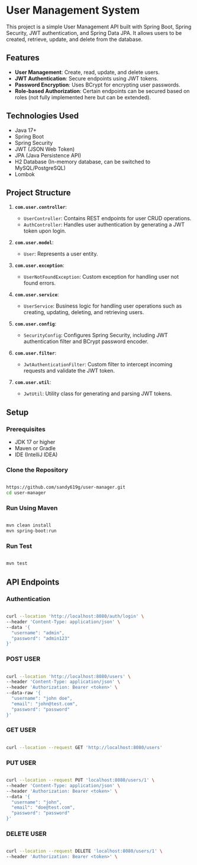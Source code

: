 # User Management System

This project is a simple User Management API built with Spring Boot, Spring Security, JWT authentication, and Spring Data JPA. 
It allows users to be created, retrieve, update, and delete from the database. 

## Features

- **User Management**: Create, read, update, and delete users.
- **JWT Authentication**: Secure endpoints using JWT tokens.
- **Password Encryption**: Uses BCrypt for encrypting user passwords.
- **Role-based Authorization**: Certain endpoints can be secured based on roles (not fully implemented here but can be extended).

## Technologies Used

- Java 17+
- Spring Boot
- Spring Security
- JWT (JSON Web Token)
- JPA (Java Persistence API)
- H2 Database (In-memory database, can be switched to MySQL/PostgreSQL)
- Lombok

## Project Structure

1. **`com.user.controller`**:
    - `UserController`: Contains REST endpoints for user CRUD operations.
    - `AuthController`: Handles user authentication by generating a JWT token upon login.

2. **`com.user.model`**:
    - `User`: Represents a user entity.

3. **`com.user.exception`**:
    - `UserNotFoundException`: Custom exception for handling user not found errors.

4. **`com.user.service`**:
    - `UserService`: Business logic for handling user operations such as creating, updating, deleting, and retrieving users.

5. **`com.user.config`**:
    - `SecurityConfig`: Configures Spring Security, including JWT authentication filter and BCrypt password encoder.

6. **`com.user.filter`**:
    - `JwtAuthenticationFilter`: Custom filter to intercept incoming requests and validate the JWT token.

7. **`com.user.util`**:
    - `JwtUtil`: Utility class for generating and parsing JWT tokens.

## Setup

### Prerequisites

- JDK 17 or higher
- Maven or Gradle
- IDE (IntelliJ IDEA)

### Clone the Repository

```bash

https://github.com/sandy619g/user-manager.git
cd user-manager
```
### Run Using Maven
```bash

mvn clean install
mvn spring-boot:run
```
### Run Test
```bash

mvn test
```

## API Endpoints

### Authentication
```bash

curl --location 'http://localhost:8080/auth/login' \
--header 'Content-Type: application/json' \
--data '{
  "username": "admin",
  "password": "admin123"
}'
```

### POST USER
```bash

curl --location 'http://localhost:8080/users' \
--header 'Content-Type: application/json' \
--header 'Authorization: Bearer <token>' \
--data-raw '{
  "username": "john doe",
  "email": "john@test.com",
  "password": "password"
}'
```

### GET USER
```bash

curl --location --request GET 'http://localhost:8080/users' 
```

### PUT USER
```bash

curl --location --request PUT 'localhost:8080/users/1' \
--header 'Content-Type: application/json' \
--header 'Authorization: Bearer <token>' \
--data '{
  "username": "john",
  "email": "doe@test.com",
  "password": "password"
}'
```

### DELETE USER
```bash

curl --location --request DELETE 'localhost:8080/users/1' \
--header 'Authorization: Bearer <token>' \
```
